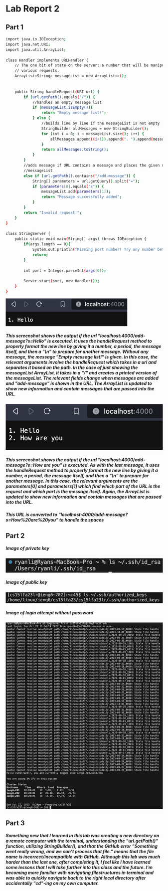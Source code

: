 # Lab Report 2

## Part 1

``` bash
import java.io.IOException;
import java.net.URI;
import java.util.ArrayList;

class Handler implements URLHandler {
    // The one bit of state on the server: a number that will be manipulated by
    // various requests.
    ArrayList<String> messageList = new ArrayList<>();
    

    public String handleRequest(URI url) {
        if (url.getPath().equals("/")) {
            //handles an empty message list
            if (messageList.isEmpty()){
                return "Empty message list!";
            } else {
                //builds line by line if the messageList is not empty
                StringBuilder allMessages = new StringBuilder();
                for (int i = 0; i < messageList.size(); i++) {
                    allMessages.append((i+1)).append(". ").append(messageList.get(i)).append("\n");
                }
                return allMessages.toString();
            }
        }
        //adds message if URL contains a message and places the given message to
        //messageList
        else if (url.getPath().contains("/add-message")) {
            String[] parameters = url.getQuery().split("=");
            if (parameters[0].equals("s")) {
                messageList.add(parameters[1]);
                return "Message successfully added";
            }
        }
        return "Invalid request!";
    }
}

class StringServer {
    public static void main(String[] args) throws IOException {
        if(args.length == 0){
            System.out.println("Missing port number! Try any number between 1024 to 49151");
            return;
        }

        int port = Integer.parseInt(args[0]);

        Server.start(port, new Handler());
    }
}

```

![Image](Lab2Screenshot.jpg)

##### This screenshot shows the output if the url "localhost:4000/add-message?s=Hello" is executed. It uses the handleRequest method to properly format the new line by giving it a number, a period, the message itself, and then a "\n" to prepare for another message. Without any message, the message "Empty message list!" is given. In this case, the relevant arguments involve the handleRequest which takes in a url and separates it based on the path. In the case of just showing the messageList ArrayList, it takes in a "/" and creates a printed version of the messageList. The relevant fields change when messages are added and "add-message" is shown in the URL. The ArrayList is updated to show new information and contain messages that are passed into the URL.

![Image](Lab2Screnshot2.jpg)

##### This screenshot shows the output if the url "localhost:4000/add-message?s=How are you" is executed. As with the last message, it uses the handleRequest method to properly format the new line by giving it a number, a period, the message itself, and then a "\n" to prepare for another message. In this case, the relevant arguments are the parameters[0] and parameters[1] which find which part of the URL is the request and which part is the message itself. Again, the ArrayList is updated to show new information and contain messages that are passed into the URL.

##### This URL is converted to "localhost:4000/add-message?s=How%20are%20you" to handle the spaces

## Part 2

##### Image of private key
![Image](Lab2PrivateKeyNew.png)

##### Image of public key
![Image](Lab2PublicKeyNew.png)

##### Image of login attempt without password
![Image](Lab2Login.png)

## Part 3
##### Something new that I learned in this lab was creating a new directory on a remote computer with the terminal, understanding the "url.getPath()" function, utilizing StringBuilder(), and that the GitHub error "Something went really wrong, and we can’t process that file." means that the file name is incorrect/incompatible with GitHub. Although this lab was much harder than the last one, after completing it, I feel like I have learned some lessons that I will take further into this class and the future. I'm becoming more familiar with navigating filestructures in terminal and was able to quickly navigate back to the right local directory after accidentally "cd"-ing on my own computer.
